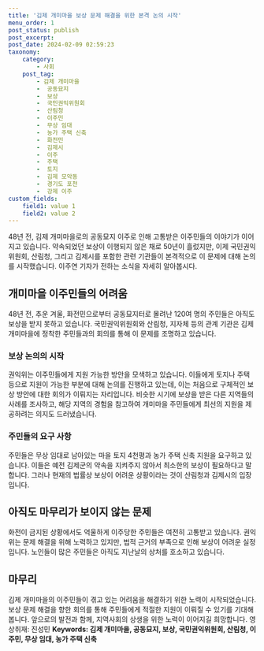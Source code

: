 ```yaml
---
title: '김제 개미마을 보상 문제 해결을 위한 본격 논의 시작'
menu_order: 1
post_status: publish
post_excerpt: 
post_date: 2024-02-09 02:59:23
taxonomy:
    category:
        - 사회
    post_tag:
        - 김제 개미마을
        -  공동묘지
        -  보상
        -  국민권익위원회
        -  산림청
        -  이주민
        -  무상 임대
        -  농가 주택 신축
        -  화전민
        -  김제시
        -  이주
        -  주택
        -  토지
        -  김제 모악동
        -  경기도 포천
        -  강제 이주
custom_fields:
    field1: value 1
    field2: value 2
---
```


48년 전, 김제 개미마을로의 공동묘지 이주로 인해 고통받은 이주민들의 이야기가 이어지고 있습니다. 약속되었던 보상이 이행되지 않은 채로 50년이 흘렀지만, 이제 국민권익위원회, 산림청, 그리고 김제시를 포함한 관련 기관들이 본격적으로 이 문제에 대해 논의를 시작했습니다. 이주연 기자가 전하는 소식을 자세히 알아봅시다.
## 개미마을 이주민들의 어려움
48년 전, 추운 겨울, 화전민으로부터 공동묘지터로 몰려난 120여 명의 주민들은 아직도 보상을 받지 못하고 있습니다. 국민권익위원회와 산림청, 지자체 등의 관계 기관은 김제 개미마을에 정착한 주민들과의 회의를 통해 이 문제를 조명하고 있습니다.
### 보상 논의의 시작
권익위는 이주민들에게 지원 가능한 방안을 모색하고 있습니다. 이들에게 토지나 주택 등으로 지원이 가능한 부분에 대해 논의를 진행하고 있는데, 이는 처음으로 구체적인 보상 방안에 대한 회의가 이뤄지는 자리입니다. 비슷한 시기에 보상을 받은 다른 지역들의 사례를 조사하고, 해당 지역의 경험을 참고하여 개미마을 주민들에게 최선의 지원을 제공하려는 의지도 드러냈습니다.
### 주민들의 요구 사항
주민들은 무상 임대로 남아있는 마을 토지 4천평과 농가 주택 신축 지원을 요구하고 있습니다. 이들은 예전 김제군의 약속을 지켜주지 않아서 최소한의 보상이 필요하다고 말합니다. 그러나 현재의 법률상 보상이 어려운 상황이라는 것이 산림청과 김제시의 입장입니다.
## 아직도 마무리가 보이지 않는 문제
화전이 금지된 상황에서도 억울하게 이주당한 주민들은 여전히 고통받고 있습니다. 권익위는 문제 해결을 위해 노력하고 있지만, 법적 근거의 부족으로 인해 보상이 어려운 실정입니다. 노인들이 많은 주민들은 아직도 지난날의 상처를 호소하고 있습니다.
## 마무리
김제 개미마을의 이주민들이 겪고 있는 어려움을 해결하기 위한 노력이 시작되었습니다. 보상 문제 해결을 향한 회의를 통해 주민들에게 적절한 지원이 이뤄질 수 있기를 기대해 봅니다. 앞으로의 발전과 함께, 지역사회의 상생을 위한 노력이 이어지길 희망합니다. 영상취재: 진성민
**Keywords: 김제 개미마을, 공동묘지, 보상, 국민권익위원회, 산림청, 이주민, 무상 임대, 농가 주택 신축**
